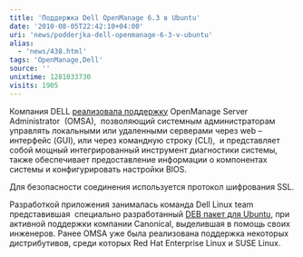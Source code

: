 ```yaml
---
title: 'Поддержка Dell OpenManage 6.3 в Ubuntu'
date: '2010-08-05T22:42:10+04:00'
uri: 'news/podderjka-dell-openmanage-6-3-v-ubuntu'
alias: 
  - 'news/438.html'
tags: 'OpenManage,Dell'
source: ''
unixtime: 1281033730
visits: 1905
---
```

Компания DELL [реализовала поддержку](http://en.community.dell.com/dell-blogs/enterprise/b/tech-center/archive/2010/07/27/dell-openmanage-6-3-for-ubuntu.aspx) OpenManage Server Administrator  (OMSA),  позволяющий системным администраторам управлять локальными или удаленными серверами через web – интерфейс (GUI), или через командную строку (CLI),  и представляет собой мощный интегрированный инструмент диагностики системы, также обеспечивает предоставление информации о компонентах системы и конфигурировать настройки BIOS.

Для безопасности соединения используется протокол шифрования SSL.

Разработкой приложения занималась команда Dell Linux team представившая  специально разработанный [DEB пакет для Ubuntu](http://linux.dell.com/repo/community/deb/), при активной поддержки компании Canonical, выделившая в помощь своих инженеров. Ранее OMSA уже была реализована поддержка некоторых дистрибутивов, среди которых Red Hat Enterprise Linux и SUSE Linux.
